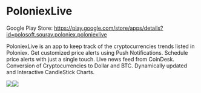 # PoloniexLive
Google Play Store: https://play.google.com/store/apps/details?id=polosoft.sourav.poloniex.poloniexlive

PoloniexLive is an app to keep track of the cryptocurrencies trends listed in Poloniex. Get customized price alerts using Push Notifications. Schedule price alerts with just a single touch. Live news feed from CoinDesk. Conversion of Cryptocurrencies to Dollar and BTC. Dynamically updated and Interactive CandleStick Charts. 

![](https://lh3.googleusercontent.com/JLX61juU4jMVv0hnPkS-WUaXvVVYQvbgBe2kiX4IfB87JrGRdWIKjwg429BQ90zQhck=h900-rw)![](https://lh3.googleusercontent.com/1SNGm7kgyIzm8uZIwmguisrJQ4CT4OM8Tck2yiQ4LhkpEakUvFGLp80k9sDCwTVaBdw=h900-rw)
